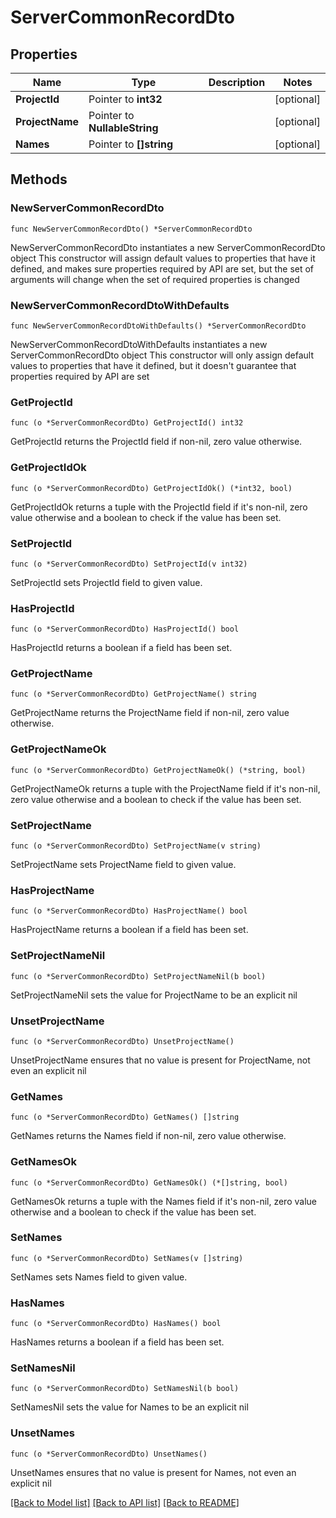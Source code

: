 # ServerCommonRecordDto

## Properties

Name | Type | Description | Notes
------------ | ------------- | ------------- | -------------
**ProjectId** | Pointer to **int32** |  | [optional] 
**ProjectName** | Pointer to **NullableString** |  | [optional] 
**Names** | Pointer to **[]string** |  | [optional] 

## Methods

### NewServerCommonRecordDto

`func NewServerCommonRecordDto() *ServerCommonRecordDto`

NewServerCommonRecordDto instantiates a new ServerCommonRecordDto object
This constructor will assign default values to properties that have it defined,
and makes sure properties required by API are set, but the set of arguments
will change when the set of required properties is changed

### NewServerCommonRecordDtoWithDefaults

`func NewServerCommonRecordDtoWithDefaults() *ServerCommonRecordDto`

NewServerCommonRecordDtoWithDefaults instantiates a new ServerCommonRecordDto object
This constructor will only assign default values to properties that have it defined,
but it doesn't guarantee that properties required by API are set

### GetProjectId

`func (o *ServerCommonRecordDto) GetProjectId() int32`

GetProjectId returns the ProjectId field if non-nil, zero value otherwise.

### GetProjectIdOk

`func (o *ServerCommonRecordDto) GetProjectIdOk() (*int32, bool)`

GetProjectIdOk returns a tuple with the ProjectId field if it's non-nil, zero value otherwise
and a boolean to check if the value has been set.

### SetProjectId

`func (o *ServerCommonRecordDto) SetProjectId(v int32)`

SetProjectId sets ProjectId field to given value.

### HasProjectId

`func (o *ServerCommonRecordDto) HasProjectId() bool`

HasProjectId returns a boolean if a field has been set.

### GetProjectName

`func (o *ServerCommonRecordDto) GetProjectName() string`

GetProjectName returns the ProjectName field if non-nil, zero value otherwise.

### GetProjectNameOk

`func (o *ServerCommonRecordDto) GetProjectNameOk() (*string, bool)`

GetProjectNameOk returns a tuple with the ProjectName field if it's non-nil, zero value otherwise
and a boolean to check if the value has been set.

### SetProjectName

`func (o *ServerCommonRecordDto) SetProjectName(v string)`

SetProjectName sets ProjectName field to given value.

### HasProjectName

`func (o *ServerCommonRecordDto) HasProjectName() bool`

HasProjectName returns a boolean if a field has been set.

### SetProjectNameNil

`func (o *ServerCommonRecordDto) SetProjectNameNil(b bool)`

 SetProjectNameNil sets the value for ProjectName to be an explicit nil

### UnsetProjectName
`func (o *ServerCommonRecordDto) UnsetProjectName()`

UnsetProjectName ensures that no value is present for ProjectName, not even an explicit nil
### GetNames

`func (o *ServerCommonRecordDto) GetNames() []string`

GetNames returns the Names field if non-nil, zero value otherwise.

### GetNamesOk

`func (o *ServerCommonRecordDto) GetNamesOk() (*[]string, bool)`

GetNamesOk returns a tuple with the Names field if it's non-nil, zero value otherwise
and a boolean to check if the value has been set.

### SetNames

`func (o *ServerCommonRecordDto) SetNames(v []string)`

SetNames sets Names field to given value.

### HasNames

`func (o *ServerCommonRecordDto) HasNames() bool`

HasNames returns a boolean if a field has been set.

### SetNamesNil

`func (o *ServerCommonRecordDto) SetNamesNil(b bool)`

 SetNamesNil sets the value for Names to be an explicit nil

### UnsetNames
`func (o *ServerCommonRecordDto) UnsetNames()`

UnsetNames ensures that no value is present for Names, not even an explicit nil

[[Back to Model list]](../README.md#documentation-for-models) [[Back to API list]](../README.md#documentation-for-api-endpoints) [[Back to README]](../README.md)


